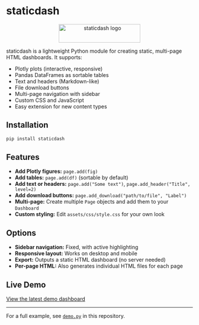 # staticdash

<p align="center">
  <img src="logo.png" alt="staticdash logo" width="220" height="50">
</p>

staticdash is a lightweight Python module for creating static, multi-page HTML dashboards. It supports:

- Plotly plots (interactive, responsive)
- Pandas DataFrames as sortable tables
- Text and headers (Markdown-like)
- File download buttons
- Multi-page navigation with sidebar
- Custom CSS and JavaScript
- Easy extension for new content types

## Installation

```bash
pip install staticdash 
```

## Features

- **Add Plotly figures:** `page.add(fig)`
- **Add tables:** `page.add(df)` (sortable by default)
- **Add text or headers:** `page.add("Some text")`, `page.add_header("Title", level=2)`
- **Add download buttons:** `page.add_download("path/to/file", "Label")`
- **Multi-page:** Create multiple `Page` objects and add them to your `Dashboard`
- **Custom styling:** Edit `assets/css/style.css` for your own look

## Options

- **Sidebar navigation:** Fixed, with active highlighting
- **Responsive layout:** Works on desktop and mobile
- **Export:** Outputs a static HTML dashboard (no server needed)
- **Per-page HTML:** Also generates individual HTML files for each page

## Live Demo

[View the latest demo dashboard](https://staticdash.github.io/staticdash/)

---

For a full example, see [`demo.py`](./demo.py) in this repository.